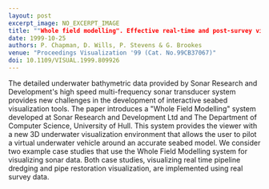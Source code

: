 ```yaml
---
layout: post
excerpt_image: NO_EXCERPT_IMAGE
title: ""Whole field modelling". Effective real-time and post-survey visualization of underwater pipelines"
date: 1999-10-25
authors: P. Chapman, D. Wills, P. Stevens & G. Brookes
venue: "Proceedings Visualization '99 (Cat. No.99CB37067)"
doi: 10.1109/VISUAL.1999.809926
---
```

The detailed underwater bathymetric data provided by Sonar Research and Development's high speed multi-frequency sonar transducer system provides new challenges in the development of interactive seabed visualization tools. The paper introduces a "Whole Field Modelling" system developed at Sonar Research and Development Ltd and The Department of Computer Science, University of Hull. This system provides the viewer with a new 3D underwater visualization environment that allows the user to pilot a virtual underwater vehicle around an accurate seabed model. We consider two example case studies that use the Whole Field Modelling system for visualizing sonar data. Both case studies, visualizing real time pipeline dredging and pipe restoration visualization, are implemented using real survey data.
